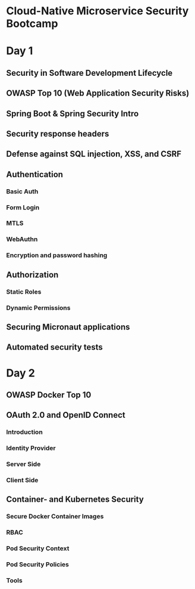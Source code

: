# Cloud-Native Microservice Security Bootcamp

# Day 1

## Security in Software Development Lifecycle
## OWASP Top 10 (Web Application Security Risks)
## Spring Boot & Spring Security Intro
## Security response headers
## Defense against SQL injection, XSS, and CSRF
## Authentication
### Basic Auth
### Form Login
### MTLS
### WebAuthn
### Encryption and password hashing 
## Authorization
### Static Roles
### Dynamic Permissions
## Securing Micronaut applications
## Automated security tests

# Day 2

## OWASP Docker Top 10
## OAuth 2.0 and OpenID Connect
### Introduction
### Identity Provider
### Server Side
### Client Side

## Container- and Kubernetes Security
### Secure Docker Container Images
### RBAC
### Pod Security Context
### Pod Security Policies
### Tools
